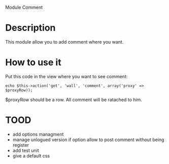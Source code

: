 Module Comment


# Description

This module allow you to add comment where you want.

# How to use it

Put this code in the view where you want to see comment:

    echo $this->action('get', 'wall', 'comment', array('proxy' => $proxyRow));


$proxyRow should be a row. All comment will be ratached to him.

# TOOD

- add options managment
- manage unlogued version if option allow to post comment without being register
- add test unit
- give a default css
